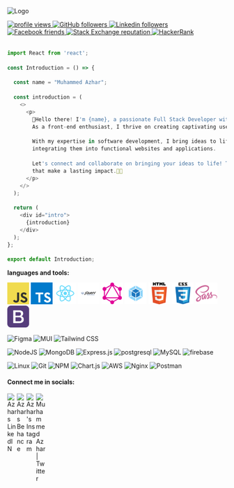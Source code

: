 
<img src="https://res.cloudinary.com/dmbpxal0o/image/upload/v1689766108/git/yara/readme_name_qocdnz.png" alt="Logo" width="70%" style="max-width: 400px;">

<p align="left">
  <a href="https://github.com/azzzrro/azzzrro">
    <img src="https://komarev.com/ghpvc/?username=azzzrro&color=red" alt="profile views" />
  </a>
  <a href="https://github.com/azzzrro?tab=followers">
    <img alt="GitHub followers" src="https://img.shields.io/github/followers/azzzrro?color=yellow&logo=github">
  </a>
  <a href="https://www.linkedin.com/in/azzzrro">
    <img alt="Linkedin followers" src="https://img.shields.io/badge/followers-1.6K-blue?color=blue&logo=linkedin">
  </a>
  <a href="https://www.behance.net/azzzrro">
    <img alt="Facebook friends" src="https://img.shields.io/badge/followers-7-blue?color=yellowgreen&logo=behance">
  </a>
  <a href="https://stackoverflow.com/users/21353852">
    <img alt="Stack Exchange reputation" src="https://img.shields.io/stackexchange/stackoverflow/r/21353852?color=orange&label=reputation&logo=stackoverflow">
  </a>
  <a href="https://www.leetcode.com/helloazzzrro">
    <img alt="HackerRank" src="https://img.shields.io/badge/leetcode-25+-red?color=red&logo=leetcode">
  </a>
</p>


```javascript

import React from 'react';

const Introduction = () => {

  const name = "Muhammed Azhar";

  const introduction = (
    <>
      <p>
        👋Hello there! I'm {name}, a passionate Full Stack Developer with a flair for Front-End Development. 💻✨
        As a front-end enthusiast, I thrive on creating captivating user experiences through sleek and intuitive interfaces.

        With my expertise in software development, I bring ideas to life by crafting pixel-perfect designs and seamlessly
        integrating them into functional websites and applications.

        Let's connect and collaborate on bringing your ideas to life! Together, we can create stunning front-end solutions
        that make a lasting impact.🚀✨
      </p>
    </>
  );

  return (
    <div id="intro">
      {introduction}
    </div>
  );
};

export default Introduction;


```
**languages and tools:**

<code><img height="50" src="https://raw.githubusercontent.com/github/explore/80688e429a7d4ef2fca1e82350fe8e3517d3494d/topics/javascript/javascript.png"></code>
<code><img height="50" src="https://raw.githubusercontent.com/github/explore/80688e429a7d4ef2fca1e82350fe8e3517d3494d/topics/typescript/typescript.png"></code>
<code><img height="50" src="https://raw.githubusercontent.com/github/explore/80688e429a7d4ef2fca1e82350fe8e3517d3494d/topics/react/react.png"></code>
<code><img height="50" src="https://raw.githubusercontent.com/github/explore/80688e429a7d4ef2fca1e82350fe8e3517d3494d/topics/jquery/jquery.png"></code>
<code><img height="50" src="https://raw.githubusercontent.com/github/explore/80688e429a7d4ef2fca1e82350fe8e3517d3494d/topics/graphql/graphql.png"></code>
<code><img height="50" src="https://raw.githubusercontent.com/github/explore/80688e429a7d4ef2fca1e82350fe8e3517d3494d/topics/webpack/webpack.png"></code>
<code><img height="50" src="https://raw.githubusercontent.com/github/explore/80688e429a7d4ef2fca1e82350fe8e3517d3494d/topics/html/html.png"></code>
<code><img height="50" src="https://raw.githubusercontent.com/github/explore/80688e429a7d4ef2fca1e82350fe8e3517d3494d/topics/css/css.png"></code>
<code><img height="50" src="https://raw.githubusercontent.com/github/explore/80688e429a7d4ef2fca1e82350fe8e3517d3494d/topics/sass/sass.png"></code>
<code><img height="50" src="https://raw.githubusercontent.com/github/explore/80688e429a7d4ef2fca1e82350fe8e3517d3494d/topics/bootstrap/bootstrap.png"></code>


![Figma](https://img.shields.io/badge/figma-%23F24E1E.svg?style=for-the-badge&logo=figma&logoColor=white) 
![MUI](https://img.shields.io/badge/MUI-%230081CB.svg?style=for-the-badge&logo=material-ui&logoColor=white) 
![Tailwind CSS](https://img.shields.io/badge/Tailwind_CSS-38B2AC?style=for-the-badge&logo=tailwind-css&logoColor=white)


![NodeJS](https://img.shields.io/badge/node.js-6DA55F?style=for-the-badge&logo=node.js&logoColor=white)  ![MongoDB](https://img.shields.io/badge/MongoDB-%234ea94b.svg?style=for-the-badge&logo=mongodb&logoColor=white) ![Express.js](https://img.shields.io/badge/express.js-%23404d59.svg?style=for-the-badge&logo=express&logoColor=%2361DAFB) ![postgresql](https://img.shields.io/badge/PostgreSQL-316192?style=for-the-badge&logo=postgresql&logoColor=white) ![MySQL](https://img.shields.io/badge/mysql-%2300f.svg?style=for-the-badge&logo=mysql&logoColor=white) ![firebase](https://img.shields.io/badge/Firebase-ffaa00?style=for-the-badge&logo=Firebase&logoColor=white)

![Linux](https://img.shields.io/badge/Linux-FCC624?style=for-the-badge&logo=linux&logoColor=black)
![Git](https://img.shields.io/badge/Git-F05032?style=for-the-badge&logo=git&logoColor=white)
![NPM](https://img.shields.io/badge/NPM-%23000000.svg?style=for-the-badge&logo=npm&logoColor=white)  ![Chart.js](https://img.shields.io/badge/chart.js-F5788D.svg?style=for-the-badge&logo=chart.js&logoColor=white) ![AWS](https://img.shields.io/badge/AWS-%23FF9900.svg?style=for-the-badge&logo=amazon-aws&logoColor=white) ![Nginx](https://img.shields.io/badge/nginx-%23009639.svg?style=for-the-badge&logo=nginx&logoColor=white) ![Postman](https://img.shields.io/badge/Postman-FF6C37?style=for-the-badge&logo=postman&logoColor=white) 



<h4> Connect me in socials: </h4>
<a href="https://www.linkedin.com/in/azzzrro/">
  <img align="left" alt="Azhars LinkedIN" width="22px" src="https://cdn.jsdelivr.net/gh/simple-icons/simple-icons/icons/linkedin.svg" />
</a>
<a href="https://www.behance.net/azzzrro">
  <img align="left" alt="Azhars Behance" width="22px" src="https://cdn.jsdelivr.net/gh/simple-icons/simple-icons/icons/behance.svg" />
</a>
<a href="https://www.instagram.com/azzzrro/">
  <img align="left" alt="Azhar's Instagram" width="22px" src="https://cdn.jsdelivr.net/gh/simple-icons/simple-icons/icons/instagram.svg" />
</a>
<a href="https://twitter.com/azzzrro">
  <img align="left" alt="Muhammed Azhar | Twitter" width="22px" src="https://cdn.jsdelivr.net/gh/simple-icons/simple-icons/icons/twitter.svg" />
</a>









